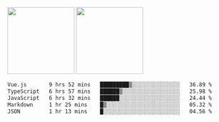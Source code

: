 <img src="https://github-readme-stats.vercel.app/api?username=Dream4ever&count_private=true&show_icons=true&theme=tokyonight" height="150" /> <img src="https://github-readme-stats.vercel.app/api/top-langs/?username=Dream4ever&count_private=true&show_icons=true&theme=tokyonight&langs_count=5&layout=compact" height="150" />

<!--START_SECTION:waka-->

```txt
Vue.js       9 hrs 52 mins   █████████▒░░░░░░░░░░░░░░░   36.89 %
TypeScript   6 hrs 57 mins   ██████▒░░░░░░░░░░░░░░░░░░   25.98 %
JavaScript   6 hrs 32 mins   ██████░░░░░░░░░░░░░░░░░░░   24.44 %
Markdown     1 hr 25 mins    █▒░░░░░░░░░░░░░░░░░░░░░░░   05.32 %
JSON         1 hr 13 mins    █░░░░░░░░░░░░░░░░░░░░░░░░   04.56 %
```

<!--END_SECTION:waka-->
